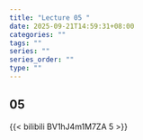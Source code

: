 ```yaml
---
title: "Lecture 05 "
date: 2025-09-21T14:59:31+08:00
categories: ""
tags: ""
series: ""
series_order: ""
type: ""
---
```


## 05

{{< bilibili BV1hJ4m1M7ZA 5 >}}


